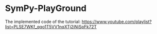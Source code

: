 # SymPy-PlayGround
The implemented code of the tutorial: https://www.youtube.com/playlist?list=PLSE7WKf_qqo1T5VV1nqXTj2iNiSpFk72T
